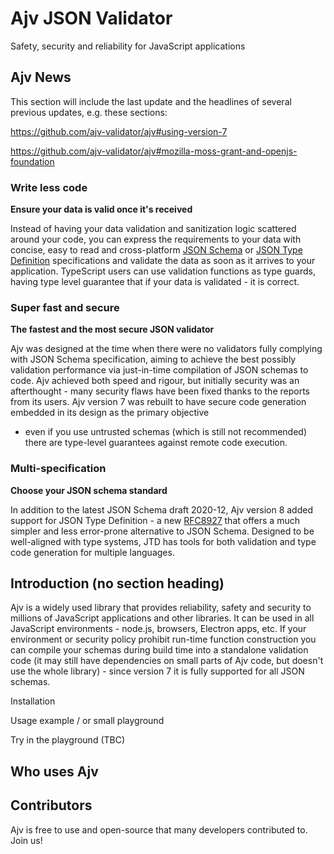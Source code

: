 # Ajv JSON Validator

Safety, security and reliability for JavaScript applications

## Ajv News

This section will include the last update and the headlines of several previous updates, e.g. these sections:

https://github.com/ajv-validator/ajv#using-version-7

https://github.com/ajv-validator/ajv#mozilla-moss-grant-and-openjs-foundation

### Write less code

**Ensure your data is valid once it's received**

Instead of having your data validation and sanitization logic scattered around your code, you can express the
requirements to your data with concise, easy to read and cross-platform [JSON Schema](https://json-schema.org)
or [JSON Type Definition](https://jsontypedef.com) specifications and validate the data as soon as it arrives to your
application. TypeScript users can use validation functions as type guards, having type level guarantee that if your data
is validated - it is correct.

### Super fast and secure

**The fastest and the most secure JSON validator**

Ajv was designed at the time when there were no validators fully complying with JSON Schema specification, aiming to
achieve the best possibly validation performance via just-in-time compilation of JSON schemas to code. Ajv achieved both
speed and rigour, but initially security was an afterthought - many security flaws have been fixed thanks to the reports
from its users. Ajv version 7 was rebuilt to have secure code generation embedded in its design as the primary objective
- even if you use untrusted schemas (which is still not recommended) there are type-level guarantees against remote code
execution.

### Multi-specification

**Choose your JSON schema standard**

In addition to the latest JSON Schema draft 2020-12, Ajv version 8 added support for JSON Type Definition - a
new [RFC8927](https://datatracker.ietf.org/doc/rfc8927/) that offers a much simpler and less error-prone alternative to
JSON Schema. Designed to be well-aligned with type systems, JTD has tools for both validation and type code generation
for multiple languages.

## Introduction (no section heading)

Ajv is a widely used library that provides reliability, safety and security to millions of JavaScript applications and
other libraries. It can be used in all JavaScript environments - node.js, browsers, Electron apps, etc. If your
environment or security policy prohibit run-time function construction you can compile your schemas during build time
into a standalone validation code (it may still have dependencies on small parts of Ajv code, but doesn't use the whole
library) - since version 7 it is fully supported for all JSON schemas.

Installation

Usage example / or small playground

Try in the playground (TBC)

## Who uses Ajv

## Contributors

Ajv is free to use and open-source that many developers contributed to. Join us!
